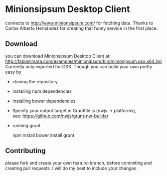 # Minionsipsum Desktop Client

connects to http://www.minionsipsum.com/ for fetching data.
Thanks to Carlos Alberto Hernández for creating that funny service in the first place.

## Download

you can download Minionsipsum Desktop Client at: <a href="http://fabianirsara.com/examples/minionipsum/bin/minionipsum.osx.x64.zip">http://fabianirsara.com/examples/minionipsum/bin/minionipsum.osx.x64.zip</a>
Currently only exported for OSX. Though you can build your own pretty easy by

 * cloning the repository
 * installing npm dependencies
 * installing bower dependencies
 * Specify your output target in Gruntfile.js (nwjs -> platforms), <br>see: <a href="https://github.com/nwjs/grunt-nw-builder">https://github.com/nwjs/grunt-nw-builder</a>
 * running grunt

    npm install
    bower install
    grunt

## Contributing

please fork and create your own feature-branch, before commiting and creating pull requests. I will do my best to include your changes.
